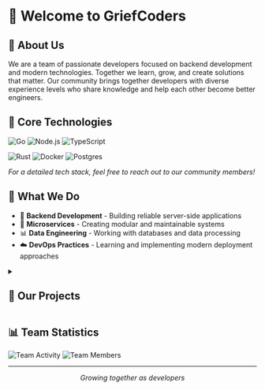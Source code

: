 # 👋 Welcome to GriefCoders

## 🎯 About Us

We are a team of passionate developers focused on backend development and modern technologies. Together we learn, grow, and create solutions that matter. Our community brings together developers with diverse experience levels who share knowledge and help each other become better engineers.

## 💪 Core Technologies

![Go](https://img.shields.io/badge/Go-%2300ADD8.svg?style=for-the-badge&logo=go&logoColor=white)
![Node.js](https://img.shields.io/badge/node.js-6DA55F?style=for-the-badge&logo=node.js&logoColor=white)
![TypeScript](https://img.shields.io/badge/TypeScript-%23007ACC.svg?style=for-the-badge&logo=typescript&logoColor=white)

![Rust](https://img.shields.io/badge/rust-%23000000.svg?style=for-the-badge&logo=rust&logoColor=white)
![Docker](https://img.shields.io/badge/Docker-%230db7ed.svg?style=for-the-badge&logo=docker&logoColor=white)
![Postgres](https://img.shields.io/badge/postgres-%23316192.svg?style=for-the-badge&logo=postgresql&logoColor=white)

*For a detailed tech stack, feel free to reach out to our community members!*

## 🚀 What We Do

- 🔧 **Backend Development** - Building reliable server-side applications
- 🎯 **Microservices** - Creating modular and maintainable systems
- 📊 **Data Engineering** - Working with databases and data processing
- ☁️ **DevOps Practices** - Learning and implementing modern deployment approaches


<details>
<summary><h2>🌟 Our Projects</h2></summary>

### Active Student

A gamified platform for College of Communications №54 that allows students to earn points for their activities and exchange them for rewards.

🌐 [active-student.ru](https://active-student.ru/)

**Development Team:**
- [Maxim Dementyev](https://github.com/idmaksim)
- [Vyacheslav Isaev](https://github.com/aivanns)
- [Lev Kuznetsov](https://github.com/levganster)
- [Nikita Rtischev](https://github.com/nenertiy)
</details>

## 📊 Team Statistics

![Team Activity](https://img.shields.io/badge/Active%20Projects-1-blue?style=for-the-badge)
![Team Members](https://img.shields.io/badge/Team%20Members-5-green?style=for-the-badge)


---

<p align="center">
<i>Growing together as developers</i>
</p>

<!--
## 📫 Contact Us

- 📧 **Email**: team@griefcoders.com
- 💬 **Telegram**: @griefcoders
- 🌐 **Website**: griefcoders.com
-->
